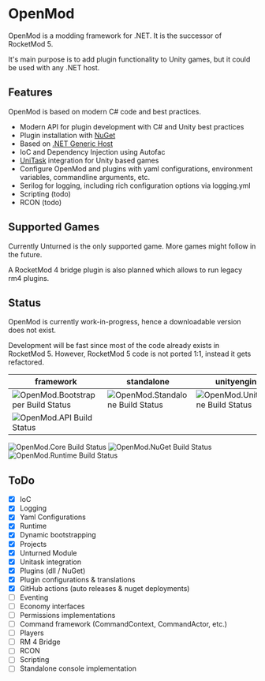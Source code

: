 # OpenMod
OpenMod is a modding framework for .NET. It is the successor of RocketMod 5.

It's main purpose is to add plugin functionality to Unity games, but it could be used with any .NET host.

## Features
OpenMod is based on modern C# code and best practices.
- Modern API for plugin development with C# and Unity best practices
- Plugin installation with [NuGet](https://nuget.org)
- Based on [.NET Generic Host](https://docs.microsoft.com/en-us/aspnet/core/fundamentals/host/generic-host)
- IoC and Dependency Injection using Autofac
- [UniTask](https://github.com/Cysharp/UniTask) integration for Unity based games
- Configure OpenMod and plugins with yaml configurations, environment variables, commandline arguments, etc.
- Serilog for logging, including rich configuration options via logging.yml
- Scripting (todo)
- RCON (todo)

## Supported Games
Currently Unturned is the only supported game. More games might follow in the future.

A RocketMod 4 bridge plugin is also planned which allows to run legacy rm4 plugins.

## Status
OpenMod is currently work-in-progress, hence a downloadable version does not exist.

Development will be fast since most of the code already exists in RocketMod 5. However, RocketMod 5 code is not ported 1:1, instead it gets refactored.

framework | standalone | unityengine | unturned 
----------|------------|-------------|---------
![OpenMod.Bootstrapper Build Status](https://github.com/openmod/OpenMod/workflows/OpenMod.Bootstrapper/badge.svg) | ![OpenMod.Standalone Build Status](https://github.com/openmod/OpenMod/workflows/OpenMod.Standalone/badge.svg) | ![OpenMod.UnityEngine Build Status](https://github.com/openmod/OpenMod/workflows/OpenMod.UnityEngine/badge.svg) | ![OpenMod.Unturned Build Status](https://github.com/openmod/OpenMod/workflows/OpenMod.Unturned/badge.svg)
![OpenMod.API Build Status](https://github.com/openmod/OpenMod/workflows/OpenMod.API/badge.svg) | | | ![OpenMod.Unturned.Module Build Status](https://github.com/openmod/OpenMod/workflows/OpenMod.Unturned.Module/badge.svg)
![OpenMod.Core Build Status](https://github.com/openmod/OpenMod/workflows/OpenMod.Core/badge.svg)
![OpenMod.NuGet Build Status](https://github.com/openmod/OpenMod/workflows/OpenMod.NuGet/badge.svg)
![OpenMod.Runtime Build Status](https://github.com/openmod/OpenMod/workflows/OpenMod.Runtime/badge.svg)

## ToDo
- [x] IoC
- [x] Logging
- [x] Yaml Configurations
- [x] Runtime
- [x] Dynamic bootstrapping
- [x] Projects
- [x] Unturned Module
- [x] Unitask integration
- [x] Plugins (dll / NuGet)
- [x] Plugin configurations & translations
- [x] GitHub actions (auto releases & nuget deployments)
- [ ] Eventing
- [ ] Economy interfaces
- [ ] Permissions implementations
- [ ] Command framework (CommandContext, CommandActor, etc.)
- [ ] Players
- [ ] RM 4 Bridge
- [ ] RCON
- [ ] Scripting
- [ ] Standalone console implementation
